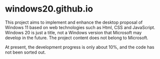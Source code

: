 # windows20.github.io
This project aims to implement and enhance the desktop proposal of Windows 11 based on web technologies such as Html, CSS and JavaScript. Windows 20 is just a title, not a Windows version that Microsoft may develop in the future. The project content does not belong to Microsoft. 

At present, the development progress is only about 10%, and the code has not been sorted out.
